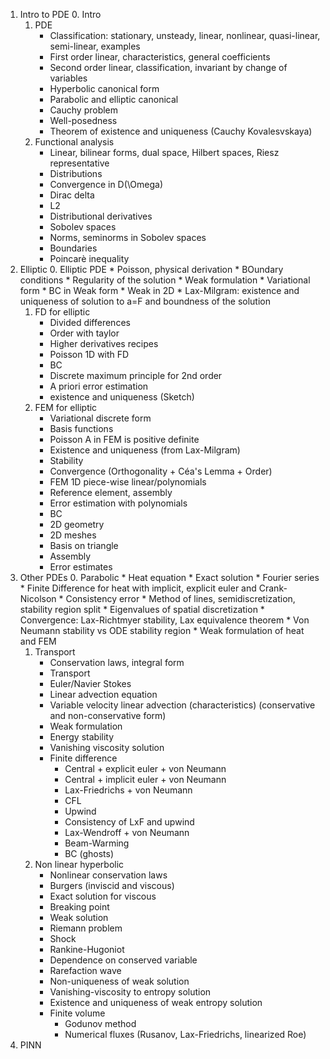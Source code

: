 1. Intro to PDE
    0. Intro
    1. PDE
        * Classification: stationary, unsteady, linear, nonlinear, quasi-linear, semi-linear, examples
        * First order linear, characteristics, general coefficients
        * Second order linear, classification, invariant by change of variables
        * Hyperbolic canonical form
        * Parabolic and elliptic canonical
        * Cauchy problem
        * Well-posedness
        * Theorem of existence and uniqueness (Cauchy Kovalesvskaya)
    2. Functional analysis
        * Linear, bilinear forms, dual space, Hilbert spaces, Riesz representative
        * Distributions
        * Convergence in D(\Omega)
        * Dirac delta
        * L2
        * Distributional derivatives
        * Sobolev spaces
        * Norms, seminorms in Sobolev spaces
        * Boundaries
        * Poincarè inequality
2. Elliptic
    0. Elliptic PDE
        * Poisson, physical derivation
        * BOundary conditions
        * Regularity of the solution
        * Weak formulation
        * Variational form
        * BC in Weak form
        * Weak in 2D
        * Lax-Milgram: existence and uniqueness of solution to a=F and boundness of the solution        
    1. FD for elliptic
        * Divided differences
        * Order with taylor
        * Higher derivatives recipes
        * Poisson 1D with FD
        * BC
        * Discrete maximum principle for 2nd order
        * A priori error estimation
        * existence and uniqueness (Sketch)
    2. FEM for elliptic
        * Variational discrete form
        * Basis functions
        * Poisson A in FEM is positive definite
        * Existence and uniqueness (from Lax-Milgram)
        * Stability
        * Convergence (Orthogonality + Céa's Lemma + Order)
        * FEM 1D piece-wise linear/polynomials
        * Reference element, assembly
        * Error estimation with polynomials
        * BC
        * 2D geometry
        * 2D meshes
        * Basis on triangle
        * Assembly
        * Error estimates
3. Other PDEs
    0. Parabolic
        * Heat equation
        * Exact solution
        * Fourier series
        * Finite Difference for heat with implicit, explicit euler and Crank-Nicolson
        * Consistency error
        * Method of lines, semidiscretization, stability region split
        * Eigenvalues of spatial discretization
        * Convergence: Lax-Richtmyer stability, Lax equivalence theorem
        * Von Neumann stability vs ODE stability region
        * Weak formulation of heat and FEM
    1. Transport
        * Conservation laws, integral form
        * Transport
        * Euler/Navier Stokes
        * Linear advection equation
        * Variable velocity linear advection (characteristics) (conservative and non-conservative form)
        * Weak formulation
        * Energy stability
        * Vanishing viscosity solution
        * Finite difference
            * Central + explicit euler + von Neumann
            * Central + implicit euler + von Neumann
            * Lax-Friedrichs + von Neumann
            * CFL
            * Upwind
            * Consistency of LxF and upwind
            * Lax-Wendroff + von Neumann
            * Beam-Warming
            * BC (ghosts)
    2. Non linear hyperbolic
        * Nonlinear conservation laws
        * Burgers (inviscid and viscous)
        * Exact solution for viscous
        * Breaking point
        * Weak solution
        * Riemann problem
        * Shock
        * Rankine-Hugoniot
        * Dependence on conserved variable
        * Rarefaction wave
        * Non-uniqueness of weak solution
        * Vanishing-viscosity to entropy solution
        * Existence and uniqueness of weak entropy solution
        * Finite volume
            * Godunov method
            * Numerical fluxes (Rusanov, Lax-Friedrichs, linearized Roe)
4. PINN 